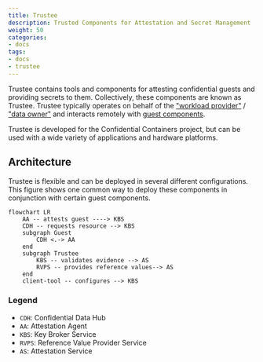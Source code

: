 ```yaml
---
title: Trustee
description: Trusted Components for Attestation and Secret Management
weight: 50
categories:
- docs
tags:
- docs
- trustee
---
```


Trustee contains tools and components for attesting confidential guests and providing secrets to them. Collectively, these components are known as Trustee. Trustee typically operates on behalf of the ["workload provider"](../overview/trust-model/trust_model_personas/#workload-provider) / ["data owner"](../overview/trust-model/trust_model_personas/#data-owner) and interacts remotely with [guest components](../guest-components/).

Trustee is developed for the Confidential Containers project, but can be used with a wide variety of applications and hardware platforms.

## Architecture

Trustee is flexible and can be deployed in several different configurations. This figure shows one common way to deploy these components in conjunction with certain guest components.

```mermaid
flowchart LR
    AA -- attests guest ----> KBS
    CDH -- requests resource --> KBS
    subgraph Guest
        CDH <.-> AA
    end
    subgraph Trustee
        KBS -- validates evidence --> AS
        RVPS -- provides reference values--> AS
    end
    client-tool -- configures --> KBS
```

### Legend

- `CDH`: Confidential Data Hub
- `AA`: Attestation Agent
- `KBS`: Key Broker Service
- `RVPS`: Reference Value Provider Service
- `AS`: Attestation Service
